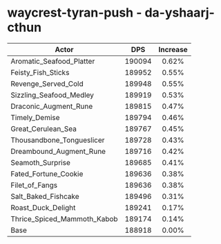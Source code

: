 # waycrest-tyran-push - da-yshaarj-cthun
| Actor | DPS | Increase |
|---|:---:|:---:|
|Aromatic_Seafood_Platter|190094|0.62%|
|Feisty_Fish_Sticks|189952|0.55%|
|Revenge_Served_Cold|189948|0.55%|
|Sizzling_Seafood_Medley|189919|0.53%|
|Draconic_Augment_Rune|189815|0.47%|
|Timely_Demise|189794|0.46%|
|Great_Cerulean_Sea|189767|0.45%|
|Thousandbone_Tongueslicer|189728|0.43%|
|Dreambound_Augment_Rune|189716|0.42%|
|Seamoth_Surprise|189685|0.41%|
|Fated_Fortune_Cookie|189636|0.38%|
|Filet_of_Fangs|189636|0.38%|
|Salt_Baked_Fishcake|189496|0.31%|
|Roast_Duck_Delight|189241|0.17%|
|Thrice_Spiced_Mammoth_Kabob|189174|0.14%|
|Base|188918|0.00%|
